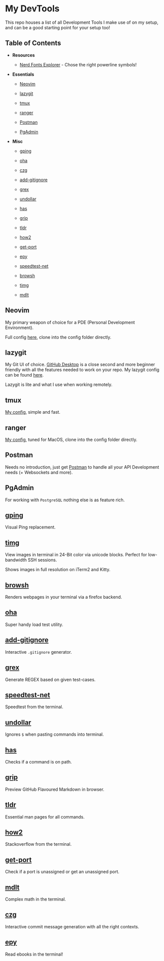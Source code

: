 # My DevTools

This repo houses a list of all Development Tools I make use of on my setup, and can be a good starting point for your setup too!

## Table of Contents

- **Resources**

	- [Nerd Fonts Explorer](https://www.nerdfonts.com/cheat-sheet?set=nf-custom-) - Chose the right powerline symbols!

- **Essentials**

	- [Neovim](#Neovim)

	- [lazygit](#lazygit)

	- [tmux](#tmux)

	- [ranger](#ranger)

	- [Postman](#Postman)

	- [PgAdmin](#PgAdmin)

- **Misc**

	- [gping](#gping)

	- [oha](#oha)

	- [czg](#czg)

	- [add-gitignore](#add-gitignore)

	- [grex](#grex)

	- [undollar](#undollar)

	- [has](#has)

	- [grip](#grip)

	- [tldr](#tldr)

	- [how2](#how2)

	- [get-port](#get-port)

	- [epy](#epy)
	
	- [speedtest-net](#speedtest-net)

	- [browsh](#browsh)

	- [timg](#timg)

	- [mdlt](#mdlt)

## Neovim

My primary weapon of choice for a PDE (Personal Development Environment).

Full config [here](https://github.com/SushritPasupuleti/My-Neovim-Config), clone into the config folder directly.

## lazygit

My Git UI of choice. [GitHub Desktop](https://desktop.github.com/) is a close second and more beginner friendly with all the features needed to work on your repo. My lazygit config can be found [here](https://github.com/SushritPasupuleti/Lazygit-Config).

Lazygit is lite and what I use when working remotely.

## tmux

[My config](https://github.com/SushritPasupuleti/My-tmux-Config), simple and fast.

## ranger

[My config](https://github.com/SushritPasupuleti/My-ranger-Config), tuned for MacOS, clone into the config folder directly.

## Postman

Needs no introduction, just get [Postman](https://www.postman.com/) to handle all your API Development needs (+ Websockets and more).

## PgAdmin

For working with `PostgreSQL` nothing else is as feature rich.

## [gping](https://github.com/orf/gping)

Visual Ping replacement.

## [timg](https://github.com/hzeller/timg)

View images in terminal in 24-Bit color via unicode blocks. Perfect for low-bandwidth SSH sessions.

Shows images in full resolution on iTerm2 and Kitty.

## [browsh](https://www.brow.sh/)

Renders webpages in your terminal via a firefox backend.

## [oha](https://github.com/hatoo/oha)

Super handy load test utility.

## [add-gitignore](https://github.com/TejasQ/add-gitignore)

Interactive `.gitignore` generator.

## [grex](https://github.com/pemistahl/grex)

Generate REGEX based on given test-cases.

## [speedtest-net](https://github.com/ddsol/speedtest.net)

Speedtest from the terminal.

## [undollar](https://github.com/xtyrrell/undollar)

Ignores `$` when pasting commands into terminal.

## [has](https://github.com/kdabir/has)

Checks if a command is on path.

## [grip](https://github.com/joeyespo/grip)

Preview GitHub Flavoured Markdown in browser.

## [tldr](https://github.com/tldr-pages/tldr)

Essential man pages for all commands. 

## [how2](https://github.com/santinic/how2)

Stackoverflow from the terminal.

## [get-port](https://github.com/sindresorhus/get-port-cli)

Check if a port is unassigned or get an unassigned port.

## [mdlt](https://github.com/metadelta/mdlt)

Complex math in the terminal.

## [czg](https://github.com/Zhengqbbb/cz-git/tree/main/packages/cli)

Interactive commit message generation with all the right contexts.

## [epy](https://github.com/wustho/epy)

Read ebooks in the terminal!

